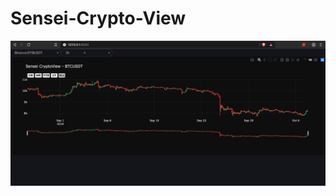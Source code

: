 # Sensei-Crypto-View

![screenshot](https://raw.githubusercontent.com/CyberSensei1/Sensei-Crypto-View/master/assets/screenshot.png)
